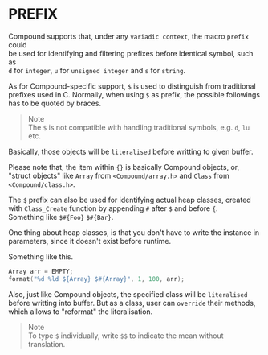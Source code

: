# PREFIX

Compound supports that, under any `variadic context`, the macro `prefix` could  
be used for identifying and filtering prefixes before identical symbol, such as  
`d` for `integer`, `u` for `unsigned integer` and `s` for `string`.  

As for Compound-specific support, `$` is used to distinguish from traditional  
prefixes used in C.  Normally, when using `$` as prefix, the possible followings  
has to be quoted by braces.  

> Note  
> The `$` is not compatible with handling traditional symbols, e.g. `d`, `lu` etc.

<!-- Here's a partial mapping.  
```
 Prefix      Meaning
 c           char
 d           signed integer
 ld          long signed integer
 lld         long long signed integer
 
``` -->

Basically, those objects will be `literalised` before writting to given buffer.

Please note that, the item within `{}` is basically Compound objects, or,  
"struct objects" like `Array` from `<Compound/array.h>` and `Class` from  
`<Compound/class.h>`.  

The `$` prefix can also be used for identifying actual heap classes, created  
with `Class_Create` function by appending `#` after `$` and before `{`.  
Something like `$#{Foo}` `$#{Bar}`.  

One thing about heap classes, is that you don't have to write the instance in  
parameters, since it doesn't exist before runtime.

Something like this.
```C
Array arr = EMPTY;
format("%d %ld ${Array} $#{Array}", 1, 100, arr);
```

Also, just like Compound objects, the specified class will be `literalised`  
before writting into buffer.  But as a class, user can `override` their methods,  
which allows to "reformat" the literalisation.

> Note  
> To type `$` individually, write `$$` to indicate the mean without translation.  
